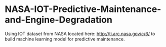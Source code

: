 # NASA-IOT-Predictive-Maintenance-and-Engine-Degradation
Using IOT dataset from NASA located here: http://ti.arc.nasa.gov/c/6/ to build machine learning model for predictive maintenance.

